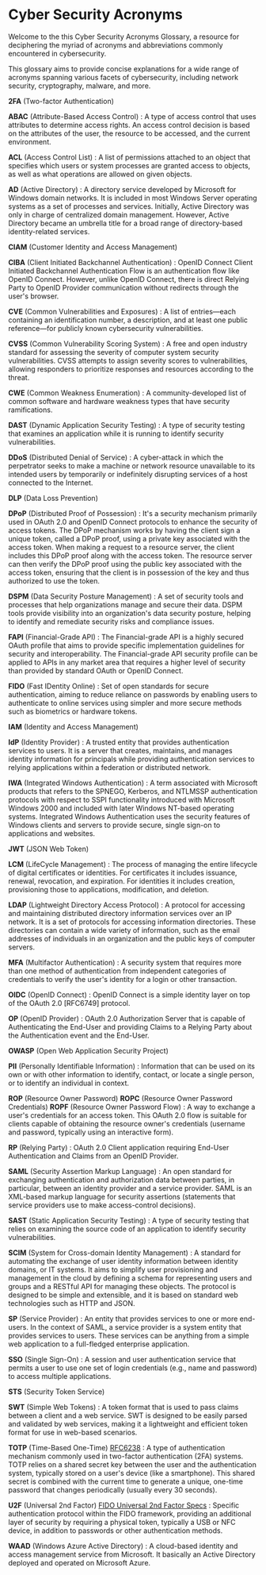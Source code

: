 # Cyber Security Acronyms

Welcome to the this Cyber Security Acronyms Glossary, a resource for deciphering the myriad of acronyms and abbreviations commonly encountered in cybersecurity.

This glossary aims to provide concise explanations for a wide range of acronyms spanning various facets of cybersecurity, including network security, cryptography, malware, and more.

**2FA** (Two-factor Authentication)

**ABAC** (Attribute-Based Access Control)
: A type of access control that uses attributes to determine access rights. An access control decision is based on the attributes of the user, the resource to be accessed, and the current environment.

**ACL** (Access Control List)
: A list of permissions attached to an object that specifies which users or system processes are granted access to objects, as well as what operations are allowed on given objects.

**AD** (Active Directory)
: A directory service developed by Microsoft for Windows domain networks. It is included in most Windows Server operating systems as a set of processes and services. Initially, Active Directory was only in charge of centralized domain management. However, Active Directory became an umbrella title for a broad range of directory-based identity-related services.

**CIAM** (Customer Identity and Access Management)

**CIBA** (Client Initiated Backchannel Authentication)
: OpenID Connect Client Initiated Backchannel Authentication Flow is an authentication flow like OpenID Connect. However, unlike OpenID Connect, there is direct Relying Party to OpenID Provider communication without redirects through the user's browser.

**CVE** (Common Vulnerabilities and Exposures)
: A list of entries—each containing an identification number, a description, and at least one public reference—for publicly known cybersecurity vulnerabilities.

**CVSS** (Common Vulnerability Scoring System)
: A free and open industry standard for assessing the severity of computer system security vulnerabilities. CVSS attempts to assign severity scores to vulnerabilities, allowing responders to prioritize responses and resources according to the threat.

**CWE** (Common Weakness Enumeration)
: A community-developed list of common software and hardware weakness types that have security ramifications.

**DAST** (Dynamic Application Security Testing)
: A type of security testing that examines an application while it is running to identify security vulnerabilities.

**DDoS** (Distributed Denial of Service)
: A cyber-attack in which the perpetrator seeks to make a machine or network resource unavailable to its intended users by temporarily or indefinitely disrupting services of a host connected to the Internet.

**DLP** (Data Loss Prevention)

**DPoP** (Distributed Proof of Possession)
: It's a security mechanism primarily used in OAuth 2.0 and OpenID Connect protocols to enhance the security of access tokens. The DPoP mechanism works by having the client sign a unique token, called a DPoP proof, using a private key associated with the access token. When making a request to a resource server, the client includes this DPoP proof along with the access token. The resource server can then verify the DPoP proof using the public key associated with the access token, ensuring that the client is in possession of the key and thus authorized to use the token.

**DSPM** (Data Security Posture Management)
: A set of security tools and processes that help organizations manage and secure their data. DSPM tools provide visibility into an organization's data security posture, helping to identify and remediate security risks and compliance issues.

**FAPI** (Financial-Grade API)
: The Financial-grade API is a highly secured OAuth profile that aims to provide specific implementation guidelines for security and interoperability. The Financial-grade API security profile can be applied to APIs in any market area that requires a higher level of security than provided by standard OAuth or OpenID Connect.

**FIDO** (Fast IDentity Online)
: Set of open standards for secure authentication, aiming to reduce reliance on passwords by enabling users to authenticate to online services using simpler and more secure methods such as biometrics or hardware tokens.

**IAM** (Identity and Access Management)

**IdP** (Identity Provider)
: A trusted entity that provides authentication services to users. It is a server that creates, maintains, and manages identity information for principals while providing authentication services to relying applications within a federation or distributed network.

**IWA** (Integrated Windows Authentication)
: A term associated with Microsoft products that refers to the SPNEGO, Kerberos, and NTLMSSP authentication protocols with respect to SSPI functionality introduced with Microsoft Windows 2000 and included with later Windows NT-based operating systems. Integrated Windows Authentication uses the security features of Windows clients and servers to provide secure, single sign-on to applications and websites.

**JWT** (JSON Web Token)

**LCM** (LifeCycle Management)
: The process of managing the entire lifecycle of digital certificates or identities. For certificates it includes issuance, renewal, revocation, and expiration. For identities it includes creation, provisioning those to applications, modification, and deletion.

**LDAP** (Lightweight Directory Access Protocol)
: A protocol for accessing and maintaining distributed directory information services over an IP network. It is a set of protocols for accessing information directories. These directories can contain a wide variety of information, such as the email addresses of individuals in an organization and the public keys of computer servers.

**MFA** (Multifactor Authentication)
: A security system that requires more than one method of authentication from independent categories of credentials to verify the user's identity for a login or other transaction.

**OIDC** (OpenID Connect)
: OpenID Connect is a simple identity layer on top of the OAuth 2.0 \[RFC6749\] protocol.

**OP** (OpenID Provider)
: OAuth 2.0 Authorization Server that is capable of Authenticating the End-User and providing Claims to a Relying Party about the Authentication event and the End-User.

**OWASP** (Open Web Application Security Project)

**PII** (Personally Identifiable Information)
: Information that can be used on its own or with other information to identify, contact, or locate a single person, or to identify an individual in context.

**ROP** (Resource Owner Password)
**ROPC** (Resource Owner Password Credentials)
**ROPF** (Resource Owner Password Flow)
: A way to exchange a user's credentials for an access token. This OAuth 2.0 flow is suitable for clients capable of obtaining the resource owner's credentials (username and password, typically using an interactive form).

**RP** (Relying Party)
: OAuth 2.0 Client application requiring End-User Authentication and Claims from an OpenID Provider.

**SAML** (Security Assertion Markup Language)
: An open standard for exchanging authentication and authorization data between parties, in particular, between an identity provider and a service provider. SAML is an XML-based markup language for security assertions (statements that service providers use to make access-control decisions).

**SAST** (Static Application Security Testing)
: A type of security testing that relies on examining the source code of an application to identify security vulnerabilities.

**SCIM** (System for Cross-domain Identity Management)
: A standard for automating the exchange of user identity information between identity domains, or IT systems. It aims to simplify user provisioning and management in the cloud by defining a schema for representing users and groups and a RESTful API for managing these objects. The protocol is designed to be simple and extensible, and it is based on standard web technologies such as HTTP and JSON.

**SP** (Service Provider)
: An entity that provides services to one or more end-users. In the context of SAML, a service provider is a system entity that provides services to users. These services can be anything from a simple web application to a full-fledged enterprise application.

**SSO** (Single Sign-On)
: A session and user authentication service that permits a user to use one set of login credentials (e.g., name and password) to access multiple applications.

**STS** (Security Token Service)

**SWT** (Simple Web Tokens)
: A token format that is used to pass claims between a client and a web service. SWT is designed to be easily parsed and validated by web services, making it a lightweight and efficient token format for use in web-based scenarios.

**TOTP** (Time-Based One-Time)
[RFC6238](https://datatracker.ietf.org/doc/html/rfc6238)
: A type of authentication mechanism commonly used in two-factor authentication (2FA) systems. TOTP relies on a shared secret key between the user and the authentication system, typically stored on a user's device (like a smartphone). This shared secret is combined with the current time to generate a unique, one-time password that changes periodically (usually every 30 seconds).

**U2F** (Universal 2nd Factor)
[FIDO Universal 2nd Factor Specs](https://fidoalliance.org/specs/u2f-specs-master/fido-u2f-overview.html)
: Specific authentication protocol within the FIDO framework, providing an additional layer of security by requiring a physical token, typically a USB or NFC device, in addition to passwords or other authentication methods.

**WAAD** (Windows Azure Active Directory)
: A cloud-based identity and access management service from Microsoft. It basically an Active Directory deployed and operated on Microsoft Azure.
